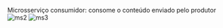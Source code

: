 Microsserviço consumidor: consome o conteúdo enviado pelo produtor
![ms2](https://github.com/user-attachments/assets/3020c230-d3ae-41d3-bc96-fa0599f5f0a8)
![ms3](https://github.com/user-attachments/assets/8b57cd3c-9fca-484e-a01a-84f6c86bcfb4)

